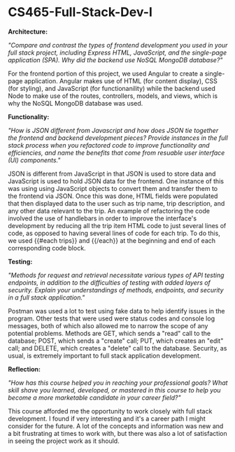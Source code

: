 # CS465-Full-Stack-Dev-I

**Architecture:**

_"Compare and contrast the types of frontend development you used in your full stack project, including Express HTML, JavaScript, and the single-page application (SPA). Why did the backend use NoSQL MongoDB database?"_

For the frontend portion of this project, we used Angular to create a single-page application. Angular makes use of HTML (for content display), CSS (for styling), and JavaScript (for functionanility) while the backend used Node to make use of the routes, controllers, models, and views, which is why the NoSQL MongoDB database was used.

**Functionality:**

_"How is JSON different from Javascript and how does JSON tie together the frontend and backend development pieces? Provide instances in the full stack process when you refactored code to improve functionality and efficiencies, and name the benefits that come from resuable user interface (UI) components."_

JSON is different from JavaScript in that JSON is used to store data and JavaScript is used to hold JSON data for the frontend. One instance of this was using using JavaScript objects to convert them and transfer them to the frontend via JSON. Once this was done, HTML fields were populated that then displayed data to the user such as trip name, trip description, and any other data relevant to the trip. An example of refactoring the code involved the use of handlebars in order to improve the interface's development by reducing all the trip item HTML code to just several lines of code, as opposed to having several lines of code for each trip. To do this, we used {{#each trips}} and {{/each}} at the beginning and end of each corresponding code block.

**Testing:**

_"Methods for request and retrieval necessitate various types of API testing endpoints, in addition to the difficulties of testing with added layers of security. Explain your understandings of methods, endpoints, and security in a full stack application."_

Postman was used a lot to test using fake data to help identify issues in the program. Other tests that were used were status codes and console log messages, both of which also allowed me to narrow the scope of any potential problems. Methods are GET, which sends a "read" call to the database; POST, which sends a "create" call; PUT, which creates an "edit" call; and DELETE, which creates a "delete" call to the database. Security, as usual, is extremely important to full stack application development. 

**Reflection:**

_"How has this course helped you in reaching your professional goals? What skill shave you learned, developed, or mastered in this course to help you become a more marketable candidate in your career field?"_

This course afforded me the opportunity to work closely with full stack development. I found if very interesting and it's a career path I might consider for the future. A lot of the concepts and information was new and a bit frustrating at times to work with, but there was also a lot of satisfaction in seeing the project work as it should. 


